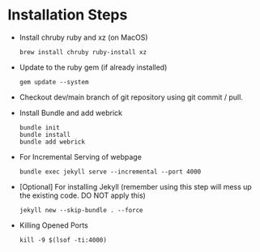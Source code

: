 # Installation Steps

- Install chruby ruby and xz (on MacOS)

      brew install chruby ruby-install xz


- Update to the ruby gem (if already installed)

      gem update --system

- Checkout dev/main branch of git repository using git commit / pull.

- Install Bundle and add webrick

      bundle init
      bundle install
      bundle add webrick

- For Incremental Serving of webpage

      bundle exec jekyll serve --incremental --port 4000

- [Optional] For installing Jekyll (remember using this step will mess up the existing code. DO NOT apply this)

      jekyll new --skip-bundle . --force

- Killing Opened Ports

      kill -9 $(lsof -ti:4000)